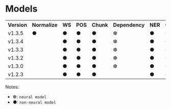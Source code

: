 # Models

<table>
<tr>
<th>Version</th>
<th>Normalize</td>
<th>WS</td>
<th>POS</td>
<th>Chunk</td>
<th>Dependency</td>
<th>NER</td>
<th>Classify</td>
<th>Sentiment</td>
</tr>
<tr>
<td>v1.3.5</td>
<td>●</td>
<td>●</td>
<td>●</td>
<td>●</td>
<td>❆</td>
<td>●</td>
<td>●</td>
<td>●</td>
</tr>
<tr>
<td>v1.3.4</td>
<td></td>
<td>●</td>
<td>●</td>
<td>●</td>
<td>❆</td>
<td>●</td>
<td>●</td>
<td>●</td>
</tr>
<tr>
<td>v1.3.3</td>
<td></td>
<td>●</td>
<td>●</td>
<td>●</td>
<td>❆</td>
<td>●</td>
<td>●</td>
<td>●</td>
</tr>
<td>v1.3.2</td>
<td></td>
<td>●</td>
<td>●</td>
<td>●</td>
<td>❆</td>
<td>●</td>
<td>●</td>
<td>●</td>
</tr>
<tr>
<td>v1.3.0</td>
<td></td>
<td>●</td>
<td>●</td>
<td>●</td>
<td>❆</td>
<td>●</td>
<td>●</td>
<td>●</td>
</tr>
<td>v1.2.3</td>
<td></td>
<td>●</td>
<td>●</td>
<td>●</td>
<td></td>
<td>●</td>
<td>●</td>
<td>●</td>
</tr>
</table>

Notes:

* ❆: `neural model`
* ●: `non-neural model`